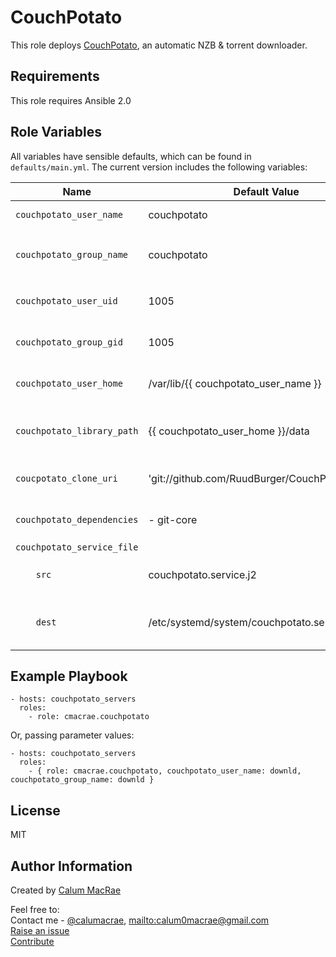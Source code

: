 CouchPotato
===========
This role deploys [CouchPotato](https://couchpota.to), an automatic NZB & torrent downloader.

Requirements
------------
This role requires Ansible 2.0

Role Variables
--------------
All variables have sensible defaults, which can be found in `defaults/main.yml`.
The current version includes the following variables:

| Name               | Default Value | Description                  |
|--------------------|---------------|------------------------------|
| `couchpotato_user_name`  | couchpotato | The user to run the CouchPotato service |
| `couchpotato_group_name` | couchpotato | The primary group for `couchpotato_user_name` to run the CouchPotato service |
| `couchpotato_user_uid` | 1005 | UID of the CouchPotato service user |
| `couchpotato_group_gid` | 1005 | GID of the CouchPotato service group |
| `couchpotato_user_home` | /var/lib/{{ couchpotato_user_name }} | home directory for the CouchPotato service user |
| `couchpotato_library_path` | {{ couchpotato_user_home }}/data | root library path, to be used for download directories, movie library etc. |
| `coucpotato_clone_uri` | 'git://github.com/RuudBurger/CouchPotatoServer' | The remote Git repo to clone CouchPotato from |
| `couchpotato_dependencies` | - git-core | A list of dependency packages for CouchPotato |
| `couchpotato_service_file` | | |
| `    src`                  | couchpotato.service.j2 | The source template for the CouchPotato service manifest |
| `    dest`                 | /etc/systemd/system/couchpotato.service | The destination to deploy the CouchPotato service manifest to |


Example Playbook
----------------

    - hosts: couchpotato_servers
      roles:
        - role: cmacrae.couchpotato

Or, passing parameter values:

	- hosts: couchpotato_servers
	  roles:
	    - { role: cmacrae.couchpotato, couchpotato_user_name: downld, couchpotato_group_name: downld }
License
-------
MIT

Author Information
------------------
Created by [Calum MacRae](http://cmacr.ae)

Feel free to:  
Contact me - [@calumacrae](https://twitter.com/calumacrae), [mailto:calum0macrae@gmail.com](calum0macrae@gmail.com)  
[Raise an issue](https://github.com/cmacrae/ansible-couchpotato/issues)  
[Contribute](https://github.com/cmacrae/ansible-couchpotato/pulls)  
